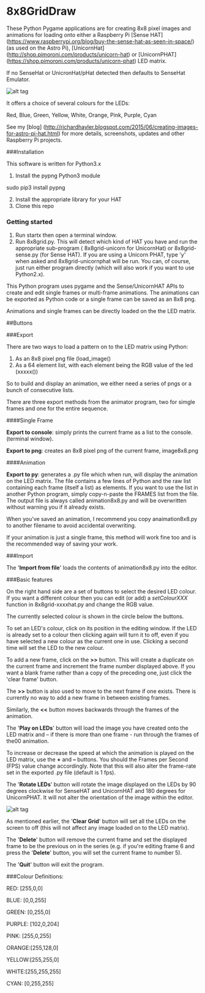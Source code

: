 # 8x8GridDraw

These Python Pygame applications are for creating 8x8 pixel images and animations for loading onto either a Raspberry Pi [Sense HAT] (https://www.raspberrypi.org/blog/buy-the-sense-hat-as-seen-in-space/) (as used on the Astro Pi), [UnicornHat] (http://shop.pimoroni.com/products/unicorn-hat) or [UnicornPHAT] (https://shop.pimoroni.com/products/unicorn-phat) LED matrix.

If no SenseHat or UnicronHat/pHat detected then defaults to SenseHat Emulator.

![alt tag](https://raw.githubusercontent.com/topshed/RPi_8x8GridDraw/master/GUI.png)

It offers a choice of several colours for the LEDs:

Red, Blue, Green, Yellow, White, Orange, Pink, Purple, Cyan


See my [blog] (http://richardhayler.blogspot.com/2015/06/creating-images-for-astro-pi-hat.html) for more details, screenshots, updates and other Raspberry Pi projects.

###Installation

This software is written for Python3.x 

1. Install the pypng Python3 module

 sudo pip3 install pypng
 
2. Install the appropriate library for your HAT
3. Clone this repo

### Getting started

1. Run startx then open a terminal window.
2. Run 8x8grid.py. This will detect which kind of HAT you have and run the appropriate sub-program ( 8x8grid-unicorn for UnicornHat) or 8x8grid-sense.py (for Sense HAT). If you are using a Unicorn PHAT, type 'y' when asked and 8x8grid-unicornphat will be run. You can, of course, just run either program directly (which will also work if you want to use Python2.x). 

This Python program uses pygame and the Sense/UnicornHAT APIs to create and edit single frames or multi-frame animations. The animations can be exported as Python code or a single frame can be saved as an 8x8 png.

Animations and single frames can be directly loaded on the the  LED matrix.

##Buttons

###Export

There are two ways to load a pattern on to the LED matrix using Python:

1) As an 8x8 pixel png file (load_image()
2) As a 64 element list, with each element being the RGB value of the led (xxxxx())

So to build and display an animation, we either need a series of pngs or a bunch of consecutive lists.

There are three export methods from the animator program, two for simgle frames and one for the entire sequence.

####Single Frame

**Export to console**: simply prints the current frame as a list to the console.  (terminal window).

**Export to png**: creates an 8x8 pixel png of the current frame, image8x8.png

####Animation

**Export to py**: generates a .py file which when run, will display the animation on the LED matrix. The file contains a few lines of Python and the raw list containing each frame (itself a list) as elements. If you want to use the list in another Python program, simply copy-n-paste the FRAMES list from the file. The output file is always called animation8x8.py and will be overwritten without warning you if it already exists.

When you've saved an animation, I recommend you copy anaimation8x8.py to another filename to avoid accidental overwriting.  

If your animation is just a single frame, this method will work fine too and is the recommended way of saving your work.

###Import

The '**Import from file**' loads the contents of animation8x8.py into the editor.  

###Basic features

On the right hand side are a set of buttons to select the desired LED colour. If you want a different colour then you can edit (or add) a *setColourXXX* function in 8x8grid-xxxxhat.py and change the RGB value.

The currently selected colour is shown in the circle below the buttons.

To set an LED's colour, click on its position in the editing window. If the LED is already set to a colour then clicking again will turn it to off, even if you have selected a new colour as the current one in use. Clicking a second time will set the LED to the new colour.

To add a new frame, click on the **>>** button. This will create a duplicate on the current frame and increment the frame number displayed above. If you want a blank frame rather than a copy of the preceding one, just click the 'clear frame' button.

The **>>** button is also used to move to the next frame if one exists. There is currently no way to add a new frame in between existing frames.

Similarly, the **<<** button moves backwards through the frames of the animation.

The '**Play on LEDs**' button will load the image you have created onto the LED matrix and – if there is more than one frame - run through the frames of the00 animation.

To increase or decrease the speed at which the animation is played on the LED matrix, use the **+** and **–** buttons. You should the Frames per Second (FPS) value change accordingly. Note that this will also alter the frame-rate set in the exported .py file (default is 1 fps).

The '**Rotate LEDs**' button will rotate the image displayed on the LEDs by 90 degrees clockwise for SenseHAT and UnicornHAT and 180 degrees for UnicornPHAT. It will not alter the orientation of the image within the editor.

![alt tag](https://raw.githubusercontent.com/topshed/RPi_8x8GridDraw/master/GUI-phat.png)

As mentioned earlier, the '**Clear Grid**' button will set all the LEDs on the screen to off (this will not affect any image loaded on to the LED matrix).

The '**Delete**' button will remove the current frame and set the displayed frame to be the previous on in the series (e.g. if you're editing frame 6 and press the '**Delete**' button, you will set the current frame to number 5).

The '**Quit**' button will exit the program.

###Colour Definitions:

RED: [255,0,0]

BLUE: [0,0,255]

GREEN: [0,255,0]

PURPLE: [102,0,204]

PINK: [255,0,255]

ORANGE:[255,128,0]

YELLOW:[255,255,0]

WHITE:[255,255,255]

CYAN: [0,255,255]
